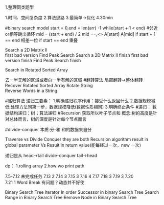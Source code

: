 
1.整理同类题型

1.时间、空间复杂度
2.算法思路
3.最简单->优化
4.30min

#binary search model
start = 0,end = len(arr) -1
while(start + 1 < end) #邻近or相等跳出循环
    mid = (start + end) / 2
    mid ==,<>
    A[start]
    A[mid]
    if start + 1 == end 相差一位
    if start == end 重叠
    
Search a 2D Matrix II   
first bad version
Find Peak Search
Search a 2D Matrix II   finish
first bad version       finish
Find Peak Search        finish

Search in Rotated Sorted Array

   
去一半无解的区域或者向一半有解的区域
#翻转算法
局部翻转->整体翻转
    Recover Rotated Sorted Array
    Rotate String  
    Reverse Words in a String
 
#递归算法
递归三要素：
    1.明确递归程序作用：接受什么返回什么 
    2.数据规模减低:处理方法同第一步，数据规模降低(数据性质相同)
    3.明确终止条件
#递归：
    数据结构递归：树；算法递归
#Recursion 获取所以叶子节点和
概念:树的高度是针对总体而言，树的深度是针对每个节点而言

#divide-conquer
本质:分-和 和的数据来自分

Traverse vs Divide Conquer
they are both Recursion algorithm
result in  global parameter Vs Result in return value(能每经过一次，new 一次)


递归是从 head->tail
divide-conquer tail->head

dp：
1.rolling array
2.how wo print path


7.5-7.12 未完成任务
7.13 2
7.14 3
7.15 3
7.16 4
7.17 
7.18 3
7.19 3
7.20    
7.21 1
Word Break 有问题？动态并不好使

Binary Search Tree Iterator 
In order Successor in binary Search Tree
Search Range in Binary Search Tree
Remove Node in Binary Search Tree
